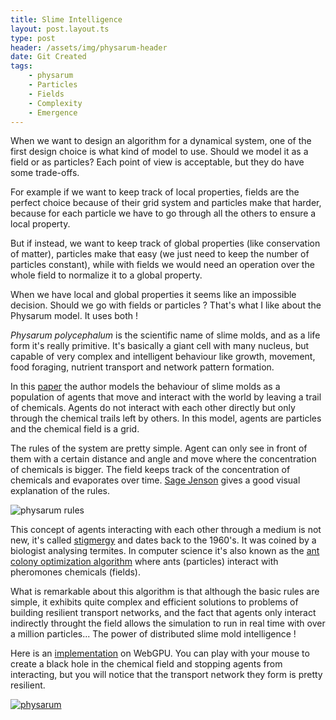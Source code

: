```yaml
---
title: Slime Intelligence
layout: post.layout.ts
type: post
header: /assets/img/physarum-header
date: Git Created
tags:
    - physarum
    - Particles
    - Fields
    - Complexity
    - Emergence
---
```


When we want to design an algorithm for a dynamical system, one of the first design choice is what kind of model to use. Should we model it as a field or as particles? Each point of view is acceptable, but they do have some trade-offs.

For example if we want to keep track of local properties, fields are the perfect choice because of their grid system and particles make that harder, because for each particle we have to go through all the others to ensure a local property.

But if instead, we want to keep track of global properties (like conservation of matter), particles make that easy (we just need to keep the number of particles constant), while with fields we would need an operation over the whole field to normalize it to a global property.

When we have local and global properties it seems like an impossible decision. Should we go with fields or particles ? That's what I like about the Physarum model. It uses both !

*Physarum polycephalum* is the scientific name of slime molds, and as a life form it's really primitive. It's basically a giant cell with many nucleus, but capable of very complex and intelligent behaviour like growth, movement, food foraging, nutrient transport and network pattern formation. 

In this [paper](https://uwe-repository.worktribe.com/output/980579) the author models the behaviour of slime molds as a population of agents that move and interact with the world by leaving a trail of chemicals. Agents do not interact with each other directly but only through the chemical trails left by others. In this model, agents are particles and the chemical field is a grid.

The rules of the system are pretty simple. Agent can only see in front of them with a certain distance and angle and move where the concentration of chemicals is bigger. The field keeps track of the concentration of chemicals and evaporates over time. [Sage Jenson](https://cargocollective.com/sagejenson/physarum) gives a good visual explanation of the rules.

![physarum rules](/assets/img/physarum-rules-big.webp)

This concept of agents interacting with each other through a medium is not new, it's called [stigmergy](https://en.wikipedia.org/wiki/Stigmergy) and dates back to the 1960's. It was coined by a biologist analysing termites. In computer science it's also known as the [ant colony optimization algorithm](https://en.wikipedia.org/wiki/Ant_colony_optimization_algorithms) where ants (particles) interact with pheromones chemicals (fields).

What is remarkable about this algorithm is that although the basic rules are simple, it exhibits quite complex and efficient solutions to problems of building resilient transport networks, and the fact that agents only interact indirectly throught the field allows the simulation to run in real time with over a million particles... The power of distributed slime mold intelligence !

Here is an [implementation](/sketches/physarum/) on WebGPU. You can play with your mouse to create a black hole in the chemical field and stopping agents from interacting, but you will notice that the transport network they form is pretty resilient.

[![physarum](/assets/img/physarum-big.webp)](/sketches/physarum/)